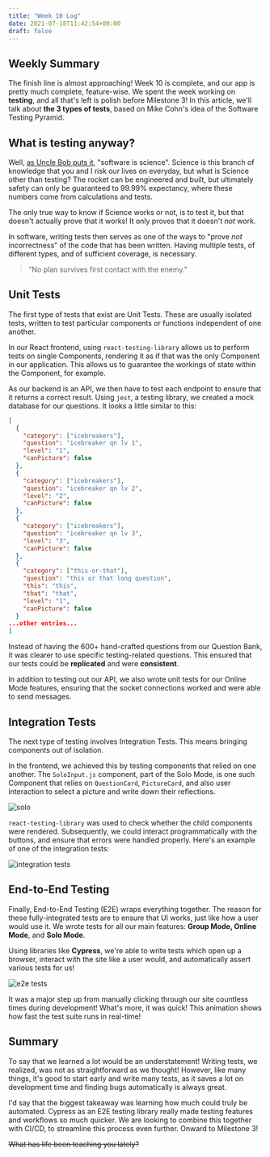 ```yaml
---
title: "Week 10 Log"
date: 2021-07-18T11:42:54+08:00
draft: false
---
```


## Weekly Summary

The finish line is almost approaching! Week 10 is complete, and our app is pretty much complete, feature-wise. We spent the week working on **testing**, and all that's left is polish before Milestone 3! In this article, we'll talk about **the 3 types of tests**, based on Mike Cohn's idea of the Software Testing Pyramid.

## What is testing anyway?

Well, [as Uncle Bob puts it](https://www.youtube.com/watch?v=7EmboKQH8lM), "software is science". Science is this branch of knowledge that you and I risk our lives on everyday, but what is Science other than testing? The rocket can be engineered and built, but ultimately safety can only be guaranteed to 99.99% expectancy, where these numbers come from calculations and tests.

The only true way to know if Science works or not, is to test it, but that doesn't actually prove that it works! It only proves that it doesn't *not* work.

In software, writing tests then serves as one of the ways to "prove *not* incorrectness" of the code that has been written. Having multiple tests, of different types, and of sufficient coverage, is necessary.

>"No plan survives first contact with the enemy."

## Unit Tests

The first type of tests that exist are Unit Tests. These are usually isolated tests, written to test particular components or functions independent of one another.

In our React frontend, using `react-testing-library` allows us to perform tests on single Components, rendering it as if that was the only Component in our application. This allows us to guarantee the workings of state within the Component, for example.

As our backend is an API, we then have to test each endpoint to ensure that it returns a correct result. Using `jest`, a testing library, we created a mock database for our questions. It looks a little similar to this:

```json
[
  {
    "category": ["icebreakers"],
    "question": "icebreaker qn lv 1",
    "level": "1",
    "canPicture": false
  },
  {
    "category": ["icebreakers"],
    "question": "icebreaker qn lv 2",
    "level": "2",
    "canPicture": false
  },
  {
    "category": ["icebreakers"],
    "question": "icebreaker qn lv 3",
    "level": "3",
    "canPicture": false
  },
  {
    "category": ["this-or-that"],
    "question": "this or that long question",
    "this": "this",
    "that": "that",
    "level": "1",
    "canPicture": false
  } 
...other entries...
]
```

Instead of having the 600+ hand-crafted questions from our Question Bank, it was clearer to use specific testing-related questions. This ensured that our tests could be **replicated** and were **consistent**.

In addition to testing out our API, we also wrote unit tests for our Online Mode features, ensuring that the socket connections worked and were able to send messages.

## Integration Tests

The next type of testing involves Integration Tests. This means bringing components out of isolation.

In the frontend, we achieved this by testing components that relied on one another. The `SoloInput.js` component, part of the Solo Mode, is one such Component that relies on `QuestionCard`, `PictureCard`, and also user interaction to select a picture and write down their reflections.

![solo](/images/015_soloinput.png)

`react-testing-library` was used to check whether the child components were rendered. Subsequently, we could interact programmatically with the buttons, and ensure that errors were handled properly. Here's an example of one of the integration tests:

![integration tests](/images/015_integration.jpg)

## End-to-End Testing

Finally, End-to-End Testing (E2E) wraps everything together. The reason for these fully-integrated tests are to ensure that UI works, just like how a user would use it. We wrote tests for all our main features: **Group Mode, Online Mode**, and **Solo Mode**.

Using libraries like **Cypress**, we're able to write tests which open up a browser, interact with the site like a user would, and automatically assert various tests for us!

![e2e tests](/images/015_e2e.gif)

It was a major step up from manually clicking through our site countless times during development! What's more, it was quick! This animation shows how fast the test suite runs in real-time!

## Summary

To say that we learned a lot would be an understatement! Writing tests, we realized, was not as straightforward as we thought! However, like many things, it's good to start early and write many tests, as it saves a lot on development time and finding bugs automatically is always great.

I'd say that the biggest takeaway was learning how much could truly be automated. Cypress as an E2E testing library really made testing features and workflows so much quicker. We are looking to combine this together with CI/CD, to streamline this process even further. Onward to Milestone 3!

~~What has life been teaching you lately?~~
